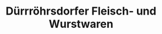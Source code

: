 ---
title: "Dürrröhrsdorfer Fleisch- und Wurstwaren"
url: /freital/duerrroehrsdorfer-fleisch-und-wurstwaren/
shop: Metzgerei
---